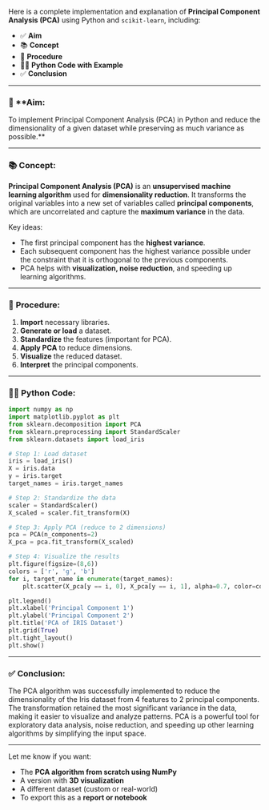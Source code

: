 Here is a complete implementation and explanation of **Principal Component Analysis (PCA)** using Python and `scikit-learn`, including:

- ✅ **Aim**
- 📚 **Concept**
- 🔬 **Procedure**
- 🧑‍💻 **Python Code with Example**
- ✅ **Conclusion**

---

### 🧪 \*\*Aim:

To implement Principal Component Analysis (PCA) in Python and reduce the dimensionality of a given dataset while preserving as much variance as possible.\*\*

---

### 📚 **Concept:**

**Principal Component Analysis (PCA)** is an **unsupervised machine learning algorithm** used for **dimensionality reduction**. It transforms the original variables into a new set of variables called **principal components**, which are uncorrelated and capture the **maximum variance** in the data.

Key ideas:

- The first principal component has the **highest variance**.
- Each subsequent component has the highest variance possible under the constraint that it is orthogonal to the previous components.
- PCA helps with **visualization, noise reduction**, and speeding up learning algorithms.

---

### 🔬 **Procedure:**

1. **Import** necessary libraries.
2. **Generate or load** a dataset.
3. **Standardize** the features (important for PCA).
4. **Apply PCA** to reduce dimensions.
5. **Visualize** the reduced dataset.
6. **Interpret** the principal components.

---

### 🧑‍💻 **Python Code:**

```python
import numpy as np
import matplotlib.pyplot as plt
from sklearn.decomposition import PCA
from sklearn.preprocessing import StandardScaler
from sklearn.datasets import load_iris

# Step 1: Load dataset
iris = load_iris()
X = iris.data
y = iris.target
target_names = iris.target_names

# Step 2: Standardize the data
scaler = StandardScaler()
X_scaled = scaler.fit_transform(X)

# Step 3: Apply PCA (reduce to 2 dimensions)
pca = PCA(n_components=2)
X_pca = pca.fit_transform(X_scaled)

# Step 4: Visualize the results
plt.figure(figsize=(8,6))
colors = ['r', 'g', 'b']
for i, target_name in enumerate(target_names):
    plt.scatter(X_pca[y == i, 0], X_pca[y == i, 1], alpha=0.7, color=colors[i], label=target_name)

plt.legend()
plt.xlabel('Principal Component 1')
plt.ylabel('Principal Component 2')
plt.title('PCA of IRIS Dataset')
plt.grid(True)
plt.tight_layout()
plt.show()
```

---

### ✅ **Conclusion:**

The PCA algorithm was successfully implemented to reduce the dimensionality of the Iris dataset from 4 features to 2 principal components. The transformation retained the most significant variance in the data, making it easier to visualize and analyze patterns. PCA is a powerful tool for exploratory data analysis, noise reduction, and speeding up other learning algorithms by simplifying the input space.

---

Let me know if you want:

- The **PCA algorithm from scratch using NumPy**
- A version with **3D visualization**
- A different dataset (custom or real-world)
- To export this as a **report or notebook**
